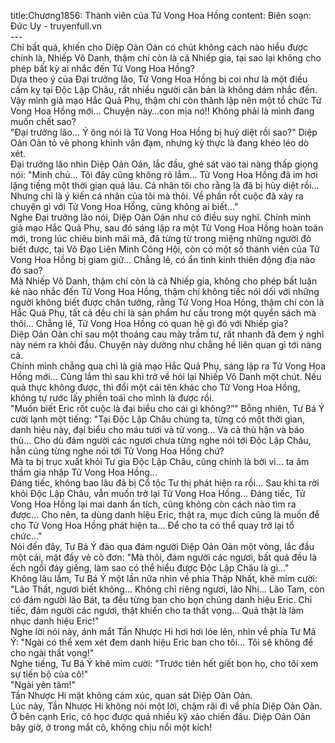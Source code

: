 title:Chương1856: Thành viên của Tử Vong Hoa Hồng
content:
Biên soạn: Đức Uy - truyenfull.vn<br>---<br>Chỉ bất quá, khiến cho Diệp Oản Oản có chút không cách nào hiểu được chính là, Nhiếp Vô Danh, thậm chí còn là cả Nhiếp gia, tại sao lại không cho phép bất kỳ ai nhắc đến Tử Vong Hoa Hồng?<br>Dựa theo ý của Đại trưởng lão, Tử Vong Hoa Hồng bị coi như là một điều cấm kỵ tại Độc Lập Châu, rất nhiều người căn bản là không dám nhắc đến. Vậy mình giả mạo Hắc Quả Phụ, thậm chí còn thành lập nên một tổ chức Tử Vong Hoa Hồng mới... Chuyện này…con mịa nó!! Không phải là mình đang muốn chết sao?<br>"Đại trưởng lão... Ý ông nói là Tử Vong Hoa Hồng bị huỷ diệt rồi sao?" Diệp Oản Oản tỏ vẻ phong khinh vân đạm, nhưng kỳ thực là đang khéo léo dò xét.<br>Đại trưởng lão nhìn Diệp Oản Oản, lắc đầu, ghé sát vào tai nàng thấp giọng nói: "Minh chủ... Tôi đây cũng không rõ lắm... Tử Vong Hoa Hồng đã im hơi lặng tiếng một thời gian quá lâu. Cá nhân tôi cho rằng là đã bị hủy diệt rồi... Nhưng chỉ là ý kiến cá nhân của tôi mà thôi. Về phần rốt cuộc đã xảy ra chuyện gì với Tử Vong Hoa Hồng, cũng không ai biết..."<br>Nghe Đại trưởng lão nói, Diệp Oản Oản như có điều suy nghĩ. Chính mình giả mạo Hắc Quả Phụ, sau đó sáng lập ra một Tử Vong Hoa Hồng hoàn toàn mới, trong lúc chiêu binh mãi mã, đã từng từ trong miệng những người đó biết được, tại Võ Đạo Liên Minh Công Hội, còn có một số thành viên của Tử Vong Hoa Hồng bị giam giữ... Chẳng lẽ, có ẩn tình kinh thiên động địa nào đó sao?<br>Mà Nhiếp Vô Danh, thậm chí còn là cả Nhiếp gia, không cho phép bất luận kẻ nào nhắc đến Tử Vong Hoa Hồng, thậm chí không tiếc nói dối với những người không biết được chân tướng, rằng Tử Vong Hoa Hồng, thậm chí còn là Hắc Quả Phụ, tất cả đều chỉ là sản phẩm hư cấu trong một quyển sách mà thôi... Chẳng lẽ, Tử Vong Hoa Hồng có quan hệ gì đó với Nhiếp gia?<br>Diệp Oản Oản chỉ sau một thoáng cau mày trầm tư, rất nhanh đã đem ý nghĩ này ném ra khỏi đầu. Chuyện này dường như chẳng hề liên quan gì tới nàng cả.<br>Chính mình chẳng qua chỉ là giả mạo Hắc Quả Phụ, sáng lập ra Tử Vong Hoa Hồng mới... Cùng lắm thì sau khi trở về hỏi lại Nhiếp Vô Danh một chút. Nếu quả thực không được, thì đổi một cái tên khác cho Tử Vong Hoa Hồng, không tự rước lấy phiền toái cho mình là được rồi.<br>"Muốn biết Eric rốt cuộc là đại biểu cho cái gì không?”" Bỗng nhiên, Tư Bá Ý cười lạnh một tiếng: "Tại Độc Lập Châu chúng ta, từng có một thời gian, danh hiệu này, đại biểu cho máu tươi và tử vong... Và cả thù hận và báo thù... Cho dù đám người các ngươi chưa từng nghe nói tới Độc Lập Châu, hẳn cũng từng nghe nói tới Tử Vong Hoa Hồng chứ?<br>Mà ta bị trục xuất khỏi Tư gia Độc Lập Châu, cũng chính là bởi vì... ta âm thầm gia nhập Tử Vong Hoa Hồng...<br>Đáng tiếc, không bao lâu đã bị Cổ tộc Tư thị phát hiện ra rồi... Sau khi ta rời khỏi Độc Lập Châu, vẫn muốn trở lại Tử Vong Hoa Hồng... Đáng tiếc, Tử Vong Hoa Hồng lại mai danh ẩn tích, cũng không còn cách nào tìm ra được... Cho nên, ta dùng danh hiệu Eric, thật ra, mục đích cũng là muốn để cho Tử Vong Hoa Hồng phát hiện ta... Để cho ta có thể quay trở lại tổ chức..."<br>Nói đến đây, Tư Bá Ý đảo qua đám người Diệp Oản Oản một vòng, lắc đầu một cái, mặt đầy vẻ cô đơn: "Mà thôi, đám người các ngươi, bất quá đều là ếch ngồi đáy giếng, làm sao có thể hiểu được Độc Lập Châu là gì..."<br>Không lâu lắm, Tư Bá Ý một lần nữa nhìn về phía Thập Nhất, khẽ mỉm cười: "Lão Thất, ngươi biết không... Không chỉ riêng ngươi, lão Nhị... Lão Tam, còn có đám người lão Bát, ta đều từng ban cho bọn chúng danh hiệu Eric. Chỉ tiếc, đám người các ngươi, thật khiến cho ta thất vọng... Quả thật là làm nhục danh hiệu Eric!"<br>Nghe lời nói này, ánh mắt Tần Nhược Hi hơi hơi lóe lên, nhìn về phía Tư Mã Ý: "Ngài có thể xem xét đem danh hiệu Eric ban cho tôi... Tôi sẽ không để cho ngài thất vọng!"<br>Nghe tiếng, Tư Bá Ý khẽ mỉm cười: "Trước tiên hết giết bọn họ, cho tôi xem sự tiến bộ của cô!"<br>"Ngài yên tâm!"<br>Tần Nhược Hi mặt không cảm xúc, quan sát Diệp Oản Oản.<br>Lúc này, Tần Nhược Hi không nói một lời, chậm rãi đi về phía Diệp Oản Oản.<br>Ở bên cạnh Eric, cô học được quá nhiều kỹ xảo chiến đấu. Diệp Oản Oản bây giờ, ở trong mắt cô, không chịu nổi một kích!